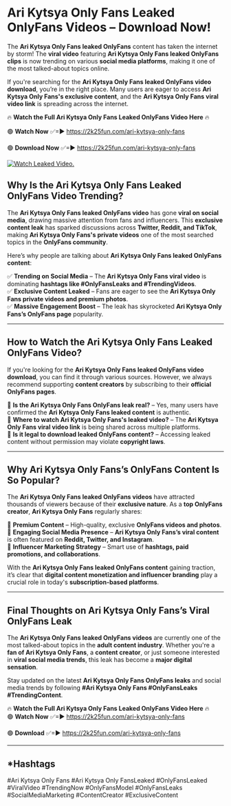 # Ari Kytsya Only Fans Leaked OnlyFans Videos – Download Now!

The **Ari Kytsya Only Fans leaked OnlyFans** content has taken the internet by storm! The **viral video** featuring **Ari Kytsya Only Fans leaked OnlyFans clips** is now trending on various **social media platforms**, making it one of the most talked-about topics online.  

If you're searching for the **Ari Kytsya Only Fans leaked OnlyFans video download**, you’re in the right place. Many users are eager to access **Ari Kytsya Only Fans's exclusive content**, and the **Ari Kytsya Only Fans viral video link** is spreading across the internet.  

🔥 **Watch the Full Ari Kytsya Only Fans Leaked OnlyFans Video Here** 🔥  

🟢 **Watch Now** ✅=► https://2k25fun.com/ari-kytsya-only-fans

🟢 **Download Now** ✅=► https://2k25fun.com/ari-kytsya-only-fans

[![Watch Leaked Video.](https://miro.medium.com/v2/resize:fit:828/format:webp/1*cilzJN44JGOrTw9NJCrNHA.gif "Watch Leaked Video")](https://2k25fun.com/ari-kytsya-only-fans)

## **Why Is the Ari Kytsya Only Fans Leaked OnlyFans Video Trending?**  

The **Ari Kytsya Only Fans leaked OnlyFans video** has gone **viral on social media**, drawing massive attention from fans and influencers. This **exclusive content leak** has sparked discussions across **Twitter, Reddit, and TikTok**, making **Ari Kytsya Only Fans's private videos** one of the most searched topics in the **OnlyFans community**.  

Here’s why people are talking about **Ari Kytsya Only Fans leaked OnlyFans content**:  

✅ **Trending on Social Media** – The **Ari Kytsya Only Fans viral video** is dominating **hashtags like #OnlyFansLeaks and #TrendingVideos**.  
✅ **Exclusive Content Leaked** – Fans are eager to see the **Ari Kytsya Only Fans private videos and premium photos**.  
✅ **Massive Engagement Boost** – The leak has skyrocketed **Ari Kytsya Only Fans’s OnlyFans page** popularity.  

---

## **How to Watch the Ari Kytsya Only Fans Leaked OnlyFans Video?**  

If you're looking for the **Ari Kytsya Only Fans leaked OnlyFans video download**, you can find it through various sources. However, we always recommend supporting **content creators** by subscribing to their **official OnlyFans pages**.  

🔹 **Is the Ari Kytsya Only Fans OnlyFans leak real?** – Yes, many users have confirmed the **Ari Kytsya Only Fans leaked content** is authentic.  
🔹 **Where to watch Ari Kytsya Only Fans's leaked video?** – The **Ari Kytsya Only Fans viral video link** is being shared across multiple platforms.  
🔹 **Is it legal to download leaked OnlyFans content?** – Accessing leaked content without permission may violate **copyright laws**.  

---

## **Why Ari Kytsya Only Fans’s OnlyFans Content Is So Popular?**  

The **Ari Kytsya Only Fans leaked OnlyFans videos** have attracted thousands of viewers because of their **exclusive nature**. As a **top OnlyFans creator**, **Ari Kytsya Only Fans** regularly shares:  

📌 **Premium Content** – High-quality, exclusive **OnlyFans videos and photos**.  
📌 **Engaging Social Media Presence** – **Ari Kytsya Only Fans’s viral content** is often featured on **Reddit, Twitter, and Instagram**.  
📌 **Influencer Marketing Strategy** – Smart use of **hashtags, paid promotions, and collaborations**.  

With the **Ari Kytsya Only Fans leaked OnlyFans content** gaining traction, it’s clear that **digital content monetization and influencer branding** play a crucial role in today's **subscription-based platforms**.  

---

## **Final Thoughts on Ari Kytsya Only Fans’s Viral OnlyFans Leak**  

The **Ari Kytsya Only Fans leaked OnlyFans videos** are currently one of the most talked-about topics in the **adult content industry**. Whether you're a **fan of Ari Kytsya Only Fans**, a **content creator**, or just someone interested in **viral social media trends**, this leak has become a **major digital sensation**.  

Stay updated on the latest **Ari Kytsya Only Fans OnlyFans leaks** and social media trends by following **#Ari Kytsya Only Fans #OnlyFansLeaks #TrendingContent**.  

🔥 **Watch the Full Ari Kytsya Only Fans Leaked OnlyFans Video Here** 🔥  
🟢 **Watch Now** ✅=► https://2k25fun.com/ari-kytsya-only-fans

🟢 **Download** ✅=► https://2k25fun.com/ari-kytsya-only-fans

---

## *Hashtags
#Ari Kytsya Only Fans #Ari Kytsya Only FansLeaked #OnlyFansLeaked #ViralVideo #TrendingNow #OnlyFansModel #OnlyFansLeaks #SocialMediaMarketing #ContentCreator #ExclusiveContent  